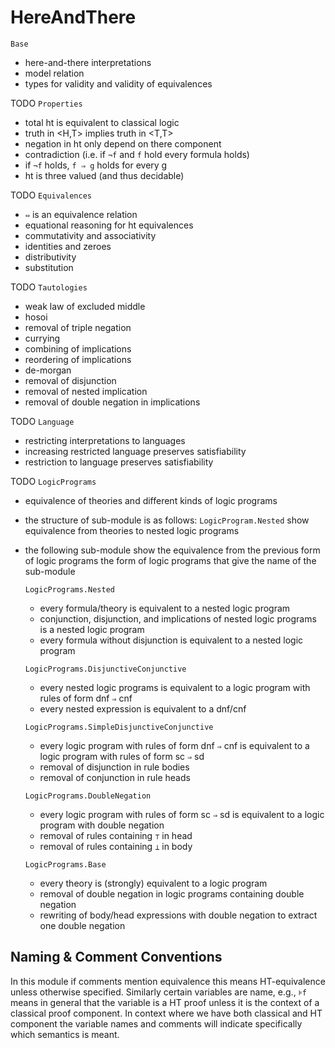 # HereAndThere

`Base`
- here-and-there interpretations
- model relation 
- types for validity and validity of equivalences

TODO `Properties`
- total ht is equivalent to classical logic
- truth in <H,T> implies truth in <T,T>
- negation in ht only depend on there component 
- contradiction (i.e. if `¬f` and `f` hold every formula holds)
- if `¬f` holds, `f ⇒ g` holds for every g
- ht is three valued (and thus decidable)

TODO `Equivalences`
- `⇔` is an equivalence relation 
- equational reasoning for ht equivalences
- commutativity and associativity
- identities and zeroes
- distributivity
- substitution

TODO `Tautologies`
- weak law of excluded middle
- hosoi
- removal of triple negation
- currying
- combining of implications
- reordering of implications
- de-morgan 
- removal of disjunction
- removal of nested implication 
- removal of double negation in implications

TODO `Language`
- restricting interpretations to languages
- increasing restricted language preserves satisfiability
- restriction to language preserves satisfiability

TODO `LogicPrograms`
- equivalence of theories and different kinds of logic programs
- the structure of sub-module is as follows: `LogicProgram.Nested` show equivalence from theories to nested logic programs
- the following sub-module show the equivalence from the previous form of logic programs the form of logic programs that give the name of the sub-module

    `LogicPrograms.Nested`
    - every formula/theory is equivalent to a nested logic program
    - conjunction, disjunction, and implications of nested logic programs is a nested logic program
    - every formula without disjunction is equivalent to a nested logic program
    
    `LogicPrograms.DisjunctiveConjunctive`
    - every nested logic programs is equivalent to a logic program with rules of form dnf `⇒` cnf
    - every nested expression is equivalent to a dnf/cnf
    
    `LogicPrograms.SimpleDisjunctiveConjunctive`
    - every logic program with rules of form dnf `⇒` cnf is equivalent to a logic program with rules of form sc `⇒` sd
    - removal of disjunction in rule bodies
    - removal of conjunction in rule heads
    
    `LogicPrograms.DoubleNegation`
    - every logic program with rules of form sc `⇒` sd is equivalent to a logic program with double negation
    - removal of rules containing `⊤` in head
    - removal of rules containing `⊥` in body
    
    `LogicPrograms.Base`
    - every theory is (strongly) equivalent to a logic program
    - removal of double negation in logic programs containing double negation
    - rewriting of body/head expressions with double negation to extract one double negation 

## Naming & Comment Conventions
In this module if comments mention equivalence this means HT-equivalence unless otherwise specified.
Similarly certain variables are name, e.g., `⊧f` means in general that the variable is a HT proof unless it is the context of a classical proof component.
In context where we have both classical and HT component the variable names and comments will indicate specifically which semantics is meant.
